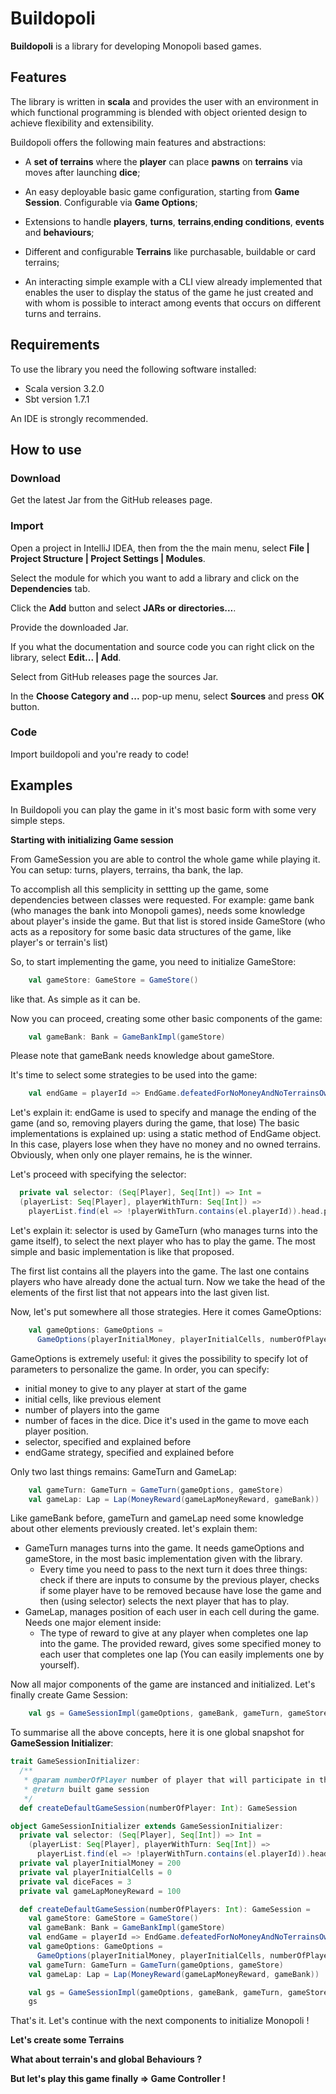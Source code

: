 # Buildopoli

**Buildopoli** is a library for developing Monopoli based games.

## Features

The library is written in **scala** and provides the user with an environment in which functional programming is blended with object oriented design to achieve flexibility and extensibility.

Buildopoli offers the following main features and abstractions:

* A **set of terrains** where the **player** can place **pawns** on **terrains** via moves after launching **dice**;

* An easy deployable basic game configuration, starting from **Game Session**. Configurable via **Game Options**;

* Extensions to handle **players**, **turns**, **terrains**,**ending conditions**, **events** and **behaviours**;

* Different and configurable **Terrains** like purchasable, buildable or card terrains;

* An interacting simple example with a CLI view already implemented that enables the user to display the status of the game he just created and with whom is possible to interact among events that occurs on different turns and terrains.

## Requirements

To use the library you need the following software installed:

* Scala version 3.2.0
* Sbt version 1.7.1

An IDE is strongly recommended.

## How to use

### Download

Get the latest Jar from the GitHub releases page.

### Import

Open a project in IntelliJ IDEA, then from the the main menu, select **File | Project Structure | Project Settings | Modules**.

Select the module for which you want to add a library and click on the **Dependencies** tab.

Click the **Add** button and select **JARs or directories...**.

Provide the downloaded Jar.

If you what the documentation and source code you can right click on the library, select **Edit... | Add**.

Select from GitHub releases page the sources Jar.

In the **Choose Category and ...** pop-up menu, select **Sources** and press **OK** button.

### Code

Import buildopoli and you're ready to code!

## Examples

In Buildopoli you can play the game in it's most basic form with some very simple steps.

**Starting with initializing Game session**

From GameSession you are able to control the whole game while playing it.
You can setup: turns, players, terrains, tha bank, the lap.

To accomplish all this semplicity in settting up the game, some dependencies between classes were requested.
For example: game bank (who manages the bank into Monopoli games), needs some knowledge about player's inside the game.
But that list is stored inside GameStore (who acts as a repository for some basic data structures of the game, like player's
or terrain's list)

So, to start implementing the game, you need to initialize GameStore:
```scala
    val gameStore: GameStore = GameStore()
```
like that. As simple as it can be.

Now you can proceed, creating some other basic components of the game:
```scala
    val gameBank: Bank = GameBankImpl(gameStore)
```
Please note that gameBank needs knowledge about gameStore.

It's time to select some strategies to be used into the game:
```scala
    val endGame = playerId => EndGame.defeatedForNoMoneyAndNoTerrainsOwned(playerId, gameStore, gameBank)
```
Let's explain it: endGame is used to specify and manage the ending of the game (and so, removing players during the game, that lose)
The basic implementations is explained up: using a static method of EndGame object. In this case, players lose when they have no money
and no owned terrains. Obviously, when only one player remains, he is the winner.

Let's proceed with specifying the selector:
```scala
  private val selector: (Seq[Player], Seq[Int]) => Int =
  (playerList: Seq[Player], playerWithTurn: Seq[Int]) =>
    playerList.find(el => !playerWithTurn.contains(el.playerId)).head.playerId
```
Let's explain it: selector is used by GameTurn (who manages turns into the game itself), to select the next player who has to play the game.
The most simple and basic implementation is like that proposed.

The first list contains all the players into the game. The last one contains players who have already done the actual turn.
Now we take the head of the elements of the first list that not appears into the last given list.

Now, let's put somewhere all those strategies. Here it comes GameOptions:
```scala
    val gameOptions: GameOptions =
      GameOptions(playerInitialMoney, playerInitialCells, numberOfPlayers, diceFaces, selector, endGame)
```
GameOptions is extremely useful: it gives the possibility to specify lot of parameters to personalize the game.
In order, you can specify:
* initial money to give to any player at start of the game
* initial cells, like previous element
* number of players into the game
* number of faces in the dice. Dice it's used in the game to move each player position.
* selector, specified and explained before
* endGame strategy, specified and explained before

Only two last things remains: GameTurn and GameLap:
```scala
    val gameTurn: GameTurn = GameTurn(gameOptions, gameStore)
    val gameLap: Lap = Lap(MoneyReward(gameLapMoneyReward, gameBank))
```
Like gameBank before, gameTurn and gameLap need some knowledge about other elements previously created.
let's explain them:
* GameTurn manages turns into the game. It needs gameOptions and gameStore, in the most basic implementation given with the library.
  * Every time you need to pass to the next turn it does three things: check if there are inputs to consume by the previous player,
  checks if some player have to be removed because have lose the game and then (using selector) selects the next player that has to play.
* GameLap, manages position of each user in each cell during the game. Needs one major element inside:
  * The type of reward to give at any player when completes one lap into the game. The provided reward, gives some specified money
  to each user that completes one lap (You can easily implements one by yourself).

Now all major components of the game are instanced and initialized. Let's finally create Game Session:
```scala
    val gs = GameSessionImpl(gameOptions, gameBank, gameTurn, gameStore, gameLap)
```

To summarise all the above concepts, here it is one global snapshot for **GameSession Initializer**:
```scala
trait GameSessionInitializer:
  /**
   * @param numberOfPlayer number of player that will participate in the game
   * @return built game session
   */
  def createDefaultGameSession(numberOfPlayer: Int): GameSession

object GameSessionInitializer extends GameSessionInitializer:
  private val selector: (Seq[Player], Seq[Int]) => Int =
    (playerList: Seq[Player], playerWithTurn: Seq[Int]) =>
      playerList.find(el => !playerWithTurn.contains(el.playerId)).head.playerId
  private val playerInitialMoney = 200
  private val playerInitialCells = 0
  private val diceFaces = 3
  private val gameLapMoneyReward = 100

  def createDefaultGameSession(numberOfPlayers: Int): GameSession =
    val gameStore: GameStore = GameStore()
    val gameBank: Bank = GameBankImpl(gameStore)
    val endGame = playerId => EndGame.defeatedForNoMoneyAndNoTerrainsOwned(playerId, gameStore, gameBank)
    val gameOptions: GameOptions =
      GameOptions(playerInitialMoney, playerInitialCells, numberOfPlayers, diceFaces, selector, endGame)
    val gameTurn: GameTurn = GameTurn(gameOptions, gameStore)
    val gameLap: Lap = Lap(MoneyReward(gameLapMoneyReward, gameBank))

    val gs = GameSessionImpl(gameOptions, gameBank, gameTurn, gameStore, gameLap)
    gs
```
That's it. Let's continue with the next components to initialize Monopoli !

**Let's create some Terrains**

**What about terrain's and global Behaviours ?**

**But let's play this game finally => Game Controller !**